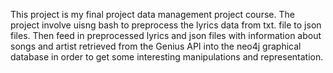 This project is my final project data management project course.
The project involve uisng bash to preprocess the lyrics data from txt. file to json files. Then feed in preprocessed 
lyrics and json files with information about songs and artist  retrieved from the Genius API
into the neo4j graphical database in order to get some interesting manipulations and representation.
